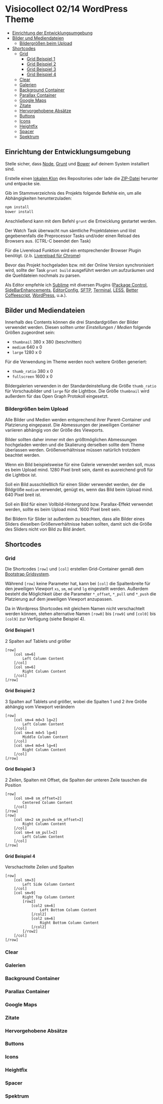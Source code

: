 Visiocollect 02/14 WordPress Theme
==================================

<!-- START doctoc generated TOC please keep comment here to allow auto update -->
<!-- DON'T EDIT THIS SECTION, INSTEAD RE-RUN doctoc TO UPDATE -->

- [Einrichtung der Entwicklungsumgebung](#einrichtung-der-entwicklungsumgebung)
- [Bilder und Mediendateien](#bilder-und-mediendateien)
    - [Bildergrößen beim Upload](#bildergrößen-beim-upload)
- [Shortcodes](#shortcodes)
    - [Grid](#grid)
        - [Grid Beispiel 1](#grid-beispiel-1)
        - [Grid Beispiel 2](#grid-beispiel-2)
        - [Grid Beispiel 3](#grid-beispiel-3)
        - [Grid Beispiel 4](#grid-beispiel-4)
    - [Clear](#clear)
    - [Galerien](#galerien)
    - [Background Container](#background-container)
    - [Parallax Container](#parallax-container)
    - [Google Maps](#google-maps)
    - [Zitate](#zitate)
    - [Hervorgehobene Absätze](#hervorgehobene-absätze)
    - [Buttons](#buttons)
    - [Icons](#icons)
    - [Heightfix](#heightfix)
    - [Spacer](#spacer)
    - [Spektrum](#spektrum)

<!-- END doctoc generated TOC please keep comment here to allow auto update -->

## Einrichtung der Entwicklungsumgebung

Stelle sicher, dass [Node](http://nodejs.org/), [Grunt](http://gruntjs.com/) und [Bower](http://bower.io/) auf deinem System installiert sind.

Erstelle einen [lokalen Klon](github-mac://openRepo/https://github.com/simbo/visiocollect-0214) des Repositories oder lade die [ZIP-Datei](https://github.com/simbo/visiocollect-0214/archive/master.zip) herunter und entpacke sie.

Gib im Stammverzeichnis des Projekts folgende Befehle ein, um alle Abhängigkeiten herunterzuladen:

```bash
npm install
bower install
```

Anschließend kann mit dem Befehl `grunt` die Entwicklung gestartet werden.

Der Watch Task überwacht nun sämtliche Projektdateien und löst gegebenenfalls die Preprocessor Tasks und/oder einen Reload des Browsers aus. (CTRL-C beendet den Task)

Für die Livereload Funktion wird ein entsprechender Browser Plugin benötigt. (z.b. [Livereload für Chrome](https://chrome.google.com/webstore/detail/livereload/jnihajbhpnppcggbcgedagnkighmdlei))

Bevor das Projekt hochgeladen bzw. mit der Online Version synchronisiert wird, sollte der Task `grunt build` ausgeführt werden um aufzuräumen und die Quelldateien nochmals zu parsen.

Als Editor empfehle ich [Sublime](http://www.sublimetext.com/) mit diversen Plugins
([Package Control](https://sublime.wbond.net/packages/Package%20Control),
[SideBarEnhancements](https://sublime.wbond.net/packages/SideBarEnhancements),
[EditorConfig](https://sublime.wbond.net/packages/EditorConfig),
[SFTP](https://sublime.wbond.net/packages/SFTP),
[Terminal](https://sublime.wbond.net/packages/Terminal),
[LESS](https://sublime.wbond.net/packages/LESS),
[Better Coffeescript](https://sublime.wbond.net/packages/Better%20CoffeeScript),
[WordPress](https://sublime.wbond.net/packages/WordPress), u.a.).

## Bilder und Mediendateien

Innerhalb des Contents können die drei Standardgrößen der Bilder verwendet werden. Diesen sollten unter *Einstellungen / Medien* folgende Größen zugeordnet sein:

- `thumbnail` 380 x 380 (beschnitten)
- `medium` 640 x 0
- `large` 1280 x 0

Für die Verwendung im Theme werden noch weitere Größen generiert:

- `thumb_ratio` 380 x 0
- `fullscreen` 1600 x 0

Bildergalerien verwenden in der Standardeinstellung die Größe `thumb_ratio` für Vorschaubilder und `large` für die Lightbox. Die Größe `thumbnail` wird außerdem für das Open Graph Protokoll eingesetzt.

### Bildergrößen beim Upload

Alle Bilder und Medien werden entsprechend ihrer Parent-Container und Platzierung eingepasst. Die Abmessungen der jeweiligen Container variieren abhängig von der Größe des Viewports.

Bilder sollten daher immer mit den größtmöglichen Abmessungen hochgeladen werden und die Skalierung derselben sollte dem Theme überlassen werden. Größenverhältnisse müssen natürlich trotzdem beachtet werden.

Wenn ein Bild beispielsweise für eine Galerie verwendet werden soll, muss es beim Upload mind. 1280 Pixel breit sein, damit es ausreichend groß für die Lightbox ist.

Soll ein Bild ausschließlich für einen Slider verwendet werden, der die Bildgröße `medium` verwendet, genügt es, wenn das Bild beim Upload mind. 640 Pixel breit ist.

Soll ein Bild für einen Vollbild-Hintergrund bzw. Parallax-Effekt verwendet werden, sollte es beim Upload mind. 1600 Pixel breit sein.

Bei Bildern für Slider ist außerdem zu beachten, dass alle Bilder eines Sliders dieselben Größenverhältnisse haben sollten, damit sich die Größe des Sliders nicht von Bild zu Bild ändert.

## Shortcodes

### Grid

Die Shortcodes `[row]` und `[col]` erstellen Grid-Container gemäß dem [Bootstrap Gridsystem](http://holdirbootstrap.de/css/#grid).

Während `[row]` keine Parameter hat, kann bei `[col]` die Spaltenbreite für den jeweiligen Viewport `xs`, `sm`, `md` und `lg` eingestellt werden.
Außerdem besteht die Möglichkeit über die Parameter `*_offset`, `*_pull` und `*_push` die Platzierung auf dem jeweiligen Viewport anzupassen.

Da in Wordpress Shortcodes mit gleichem Namen nicht verschachtelt werden können, stehen alternative Namen `[row0]` bis `[row9]` und `[col0]` bis `[col9]` zur Verfügung (siehe Beispiel 4).

#### Grid Beispiel 1

2 Spalten auf Tablets und größer

```
[row]
    [col sm=6]
        Left Column Content
    [/col]
    [col sm=6]
        Right Column Content
    [/col]
[/row]
```

#### Grid Beispiel 2

3 Spalten auf Tablets und größer, wobei die Spalten 1 und 2 ihre Größe abhängig vom Viewport verändern

```
[row]
    [col sm=4 md=3 lg=2]
        Left Column Content
    [/col]
    [col sm=4 md=5 lg=6]
        Middle Column Content
    [/col]
    [col sm=4 md=4 lg=4]
        Right Column Content
    [/col]
[/row]
```

#### Grid Beispiel 3

2 Zeilen, Spalten mit Offset, die Spalten der unteren Zeile tauschen die Position

```
[row]
    [col sm=8 sm_offset=2]
        Centered Column Content
    [/col]
[/row]
[row]
    [col sm=2 sm_push=6 sm_offset=2]
        Right Column Content
    [/col]
    [col sm=4 sm_pull=2]
        Left Column Content
    [/col]
[/row]
```

#### Grid Beispiel 4

Verschachtelte Zeilen und Spalten

```
[row]
    [col sm=3]
        Left Side Column Content
    [/col]
    [col sm=9]
        Right Top Column Content
        [row2]
            [col2 sm=6]
                Left Bottom Column Content
            [/col2]
            [col2 sm=6]
                Right Bottom Column Content
            [/col2]
        [/row2]
    [/col]
[/row]
```

### Clear

### Galerien

### Background Container

### Parallax Container

### Google Maps

### Zitate

### Hervorgehobene Absätze

### Buttons

### Icons

### Heightfix

### Spacer

### Spektrum

